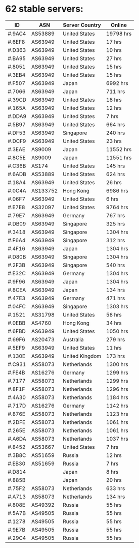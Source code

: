 # 62 stable servers:

| ID | ASN | Server Country | Online |
| ------ | ------ | ------ | ------ |
| #.9AC4 | AS53889 | United States | 19798 hrs |
| #.6EF8 | AS63949 | United States | 17 hrs |
| #.D363 | AS63949 | United States | 10 hrs |
| #.BA95 | AS63949 | United States | 27 hrs |
| #.8051 | AS63949 | United States | 15 hrs |
| #.3EB4 | AS63949 | United States | 15 hrs |
| #.F507 | AS63949 | Japan | 6992 hrs |
| #.7066 | AS63949 | Japan | 711 hrs |
| #.39CD | AS63949 | United States | 18 hrs |
| #.165A | AS63949 | United States | 12 hrs |
| #.DDA9 | AS63949 | United States | 7 hrs |
| #.5B97 | AS63949 | United States | 664 hrs |
| #.DF53 | AS63949 | Singapore | 240 hrs |
| #.DCF9 | AS63949 | United States | 23 hrs |
| #.3EAE | AS9009 | Japan | 11552 hrs |
| #.8C5E | AS9009 | Japan | 11551 hrs |
| #.C36B | AS174 | United States | 145 hrs |
| #.6ADB | AS53889 | United States | 624 hrs |
| #.18A4 | AS63949 | United States | 26 hrs |
| #.0C4A | AS133752 | Hong Kong | 6986 hrs |
| #.06F7 | AS63949 | United States | 6 hrs |
| #.E7E8 | AS32097 | United States | 9764 hrs |
| #.79E7 | AS63949 | Germany | 767 hrs |
| #.DB09 | AS63949 | Singapore | 325 hrs |
| #.3418 | AS63949 | Singapore | 1304 hrs |
| #.F6A4 | AS63949 | Singapore | 312 hrs |
| #.4F16 | AS63949 | Japan | 1304 hrs |
| #.D80B | AS63949 | Singapore | 1304 hrs |
| #.2F3B | AS63949 | Singapore | 540 hrs |
| #.E32C | AS63949 | Germany | 1304 hrs |
| #.9F96 | AS63949 | Japan | 1304 hrs |
| #.8CEA | AS63949 | Japan | 134 hrs |
| #.47E3 | AS63949 | Germany | 471 hrs |
| #.04FC | AS63949 | Singapore | 1303 hrs |
| #.1521 | AS31798 | United States | 58 hrs |
| #.0EBB | AS4760 | Hong Kong | 34 hrs |
| #.6FBD | AS63949 | United States | 1050 hrs |
| #.69F6 | AS20473 | Australia | 279 hrs |
| #.5EF9 | AS63949 | United States | 11 hrs |
| #.130E | AS63949 | United Kingdom | 173 hrs |
| #.C931 | AS58073 | Netherlands | 1300 hrs |
| #.FE4B | AS16276 | Germany | 1299 hrs |
| #.7177 | AS58073 | Netherlands | 1299 hrs |
| #.8F1F | AS58073 | Netherlands | 1296 hrs |
| #.4A30 | AS58073 | Netherlands | 1184 hrs |
| #.717D | AS16276 | Germany | 1142 hrs |
| #.876E | AS58073 | Netherlands | 1123 hrs |
| #.2DFE | AS58073 | Netherlands | 1061 hrs |
| #.265E | AS58073 | Netherlands | 1061 hrs |
| #.A6DA | AS58073 | Netherlands | 1037 hrs |
| #.8452 | AS53667 | United States | 7 hrs |
| #.3B8C | AS51659 | Russia | 12 hrs |
| #.EB30 | AS51659 | Russia | 7 hrs |
| #.D814 |  | Japan | 8 hrs |
| #.885B |  | Japan | 20 hrs |
| #.75F2 | AS58073 | Netherlands | 633 hrs |
| #.A713 | AS58073 | Netherlands | 134 hrs |
| #.808E | AS49392 | Russia | 55 hrs |
| #.5A7B | AS49505 | Russia | 55 hrs |
| #.1278 | AS49505 | Russia | 55 hrs |
| #.9E7B | AS49505 | Russia | 55 hrs |
| #.29C4 | AS49505 | Russia | 55 hrs |

